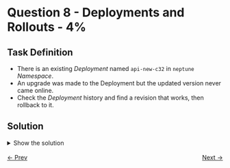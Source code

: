 # Question 8 - Deployments and Rollouts - 4%

## Task Definition

- There is an existing *Deployment* named `api-new-c32` in `neptune` *Namespace*.
- An upgrade was made to the Deployment but the updated version never came online.
- Check the *Deployment* history and find a revision that works, then rollback to it.

## Solution

<details>
  <summary>Show the solution</summary>

### List the Deployment

```shell
k -n neptune get deploy api-new-c32
NAME          READY   UP-TO-DATE   AVAILABLE   AGE
api-new-c32   0/3     1            0           71s
```

### List the Pods

You could get something different.

```shell
k -n neptune get pods
NAME                           READY   STATUS             RESTARTS   AGE
api-new-c32-5957d59bcb-mkgtb   0/1     ErrImagePull       0          64s
api-new-c32-79b499db9f-jfbjr   1/1     Running            0          65s
api-new-c32-79b499db9f-mmdtc   1/1     Running            0          65s
api-new-c32-c9cdb5f85-lmchm    0/1     ImagePullBackOff   0          64s
```

### Check Deployment History

```shell
k -n neptune rollout history deployment/api-new-c32
deployment.apps/api-new-c32 
REVISION  CHANGE-CAUSE
1         <none>
2         kubectl set image deployment/api-new-c32 nginx=ngnix:1.26.2 --namespace=neptune --record=true
3         kubectl set image deployment/api-new-c32 nginx=ngnix:1.26.3 --namespace=neptune --record=true
4         kubectl set image deployment/api-new-c32 nginx=ngnix:1.26.4 --namespace=neptune --record=true
5         kubectl set image deployment/api-new-c32 nginx=ngnix:1.26.5 --namespace=neptune --record=true
```

### Rollback to Working Revision

```shell
k -n neptune rollout undo deployment/api-new-c32 --to-revision=1
deployment.apps/api-new-c32 rolled back
```

### Validate the Deployment

```shell
k -n neptune get deploy api-new-c32
NAME          READY   UP-TO-DATE   AVAILABLE   AGE
api-new-c32   3/3     3            3           8m46s
```

### Validate Pods in the Deployment

```shell
k -n neptune get pods
NAME                           READY   STATUS    RESTARTS   AGE
api-new-c32-79b499db9f-drjff   1/1     Running   0          103s
api-new-c32-79b499db9f-g9hgz   1/1     Running   0          105s
api-new-c32-79b499db9f-w4ml7   1/1     Running   0          97s
```

### Validate Deployment History (not necessary)

````shell
k -n neptune rollout history deployment/api-new-c32
deployment.apps/api-new-c32 
REVISION  CHANGE-CAUSE
2         kubectl set image deployment/api-new-c32 nginx=ngnix:1.26.2 --namespace=neptune --record=true
3         kubectl set image deployment/api-new-c32 nginx=ngnix:1.26.3 --namespace=neptune --record=true
4         kubectl set image deployment/api-new-c32 nginx=ngnix:1.26.4 --namespace=neptune --record=true
5         kubectl set image deployment/api-new-c32 nginx=ngnix:1.26.5 --namespace=neptune --record=true
6         <none>
````

## Resources

- [Update resources](https://kubernetes.io/docs/reference/kubectl/quick-reference/#updating-resources)

</details>

<br>
<div style="display: flex; justify-content: space-between;">
  <a href="07-pods-and-namespaces.md" style="text-align: left;">&larr; Prev</a>
  <a href="09-pod-to-deployment.md" style="text-align: right;">Next &rarr;</a>
</div>